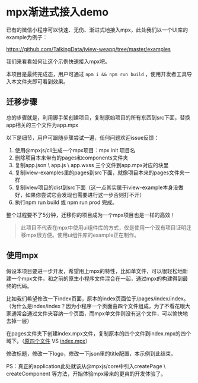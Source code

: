 # mpx渐进式接入demo

已有的微信小程序可以快速、无伤、渐进式地接入mpx，此处我们以一个UI库的example为例子：

https://github.com/TalkingData/iview-weapp/tree/master/examples

我们来看看如何让这个示例快速接入mpx吧。

本项目是最终完成态，用户可通过 `npm i && npm run build` ，使用开发者工具导入本文件夹即可看到效果。

## 迁移步骤

总的步骤就是，利用脚手架创建项目，复制原始项目的所有东西到src下面，替换app相关的三个文件为app.mpx

以下是细节，用户可跟随步骤尝试一遍，任何问题欢迎issue反馈：

1. 使用@mpxjs/cli生成一个mpx项目：mpx init 项目名
2. 删除项目本来带有的pages和components文件夹
3. 复制app.json \ app.js \ app.wxss 三个文件到app.mpx对应的块里
4. 复制iview-examples里的pages到src下面，就像项目本来的pages文件夹一样
5. 复制iview项目的dist到src下面（这一点其实属于iview-example本身没做好，如果你尝试它会发现也需要进行这一步否则打不开）
6. 执行npm run build 或 npm run prod 完成。

整个过程要不了5分钟，迁移你的项目成为一个mpx项目也是一样的高效！

> 此项目不代表在mpx中使用ui组件库的方式，仅是使用一个现有项目证明迁移mpx很方便。使用ui组件库的example正在制作。

## 使用mpx

假设本项目要进一步开发，希望用上mpx的特性，比如单文件，可以很轻松地新建一个mpx文件，和之前的原生小程序文件混合在一起，通过mpx的构建得到最终的代码。

比如我们希望修改一下index页面，原本的index页面位于/pages/index/index。  
（为什么是index/index？因为小程序一个页面由四个文件组成，为了不看花眼大家通常会通过文件夹容纳一个页面，而mpx单文件则没有这个文件，可以愉快地去掉一层）

在pages文件夹下创建index.mpx文件，复制原本的四个文件到index.mpx的四个域下。（[原四个文件](./src/pages/index) VS [index.mpx](./src/pages/index.mpx)）

修改标题，修改一下logo，修改一下json里的title配置，本示例到此结束。

PS：真正的application此处就该从@mpxjs/core中引入createPage \ createComponent 等方法，开始体验mpx带来的更爽的开发体验了。
